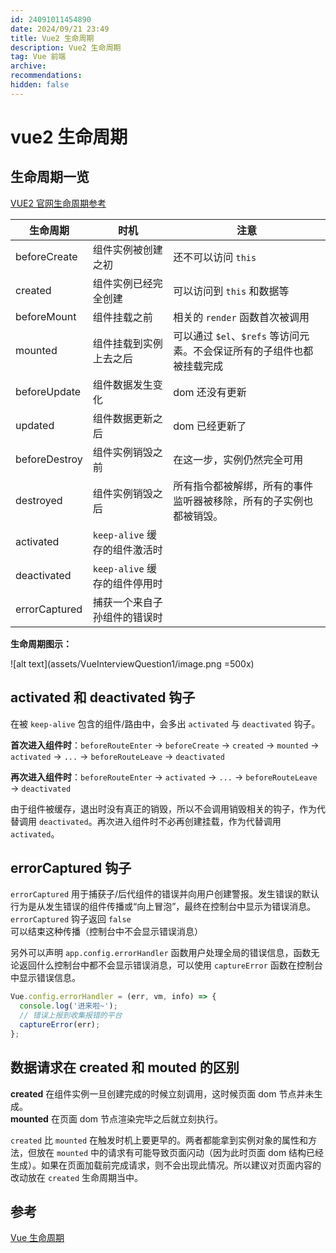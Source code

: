 ```yaml
---
id: 24091011454890
date: 2024/09/21 23:49
title: Vue2 生命周期
description: Vue2 生命周期
tag: Vue 前端
archive:
recommendations:
hidden: false
---
```


# vue2 生命周期

## 生命周期一览

[VUE2 官网生命周期参考](https://v2.cn.vuejs.org/v2/api/#%E9%80%89%E9%A1%B9-%E7%94%9F%E5%91%BD%E5%91%A8%E6%9C%9F%E9%92%A9%E5%AD%90)

| 生命周期      | 时机                          | 注意                                                                   |
| ------------- | ----------------------------- | ---------------------------------------------------------------------- |
| beforeCreate  | 组件实例被创建之初            | 还不可以访问 `this`                                                    |
| created       | 组件实例已经完全创建          | 可以访问到 `this` 和数据等                                             |
| beforeMount   | 组件挂载之前                  | 相关的 `render` 函数首次被调用                                         |
| mounted       | 组件挂载到实例上去之后        | 可以通过 `$el`、`$refs` 等访问元素。不会保证所有的子组件也都被挂载完成 |
| beforeUpdate  | 组件数据发生变化              | dom 还没有更新                                                         |
| updated       | 组件数据更新之后              | dom 已经更新了                                                         |
| beforeDestroy | 组件实例销毁之前              | 在这一步，实例仍然完全可用                                             |
| destroyed     | 组件实例销毁之后              | 所有指令都被解绑，所有的事件监听器被移除，所有的子实例也都被销毁。     |
| activated     | `keep-alive` 缓存的组件激活时 |                                                                        |
| deactivated   | `keep-alive` 缓存的组件停用时 |                                                                        |
| errorCaptured | 捕获一个来自子孙组件的错误时  |                                                                        |

**生命周期图示：**

![alt text](assets/VueInterviewQuestion1/image.png =500x)

## activated 和 deactivated 钩子

在被 `keep-alive` 包含的组件/路由中，会多出 `activated` 与 `deactivated` 钩子。

**首次进入组件时**：`beforeRouteEnter` → `beforeCreate` → `created` → `mounted` → `activated` → `...` → `beforeRouteLeave` → `deactivated`

**再次进入组件时**：`beforeRouteEnter` → `activated` → `...` → `beforeRouteLeave` → `deactivated`

由于组件被缓存，退出时没有真正的销毁，所以不会调用销毁相关的钩子，作为代替调用 `deactivated`。再次进入组件时不必再创建挂载，作为代替调用 `activated`。

## errorCaptured 钩子

`errorCaptured` 用于捕获子/后代组件的错误并向用户创建警报。发生错误的默认行为是从发生错误的组件传播或“向上冒泡”，最终在控制台中显示为错误消息。`errorCaptured` 钩子返回 `false` 可以结束这种传播（控制台中不会显示错误消息）

另外可以声明 `app.config.errorHandler` 函数用户处理全局的错误信息，函数无论返回什么控制台中都不会显示错误消息，可以使用 `captureError` 函数在控制台中显示错误信息。

```js
Vue.config.errorHandler = (err, vm, info) => {
  console.log('进来啦~');
  // 错误上报到收集报错的平台
  captureError(err);
};
```

## 数据请求在 created 和 mouted 的区别

**created** 在组件实例一旦创建完成的时候立刻调用，这时候页面 dom 节点并未生成。  
**mounted** 在页面 dom 节点渲染完毕之后就立刻执行。

`created` 比 `mounted` 在触发时机上要更早的。两者都能拿到实例对象的属性和方法，但放在 `mounted` 中的请求有可能导致页面闪动（因为此时页面 dom 结构已经生成）。如果在页面加载前完成请求，则不会出现此情况。所以建议对页面内容的改动放在 `created` 生命周期当中。

## 参考

[Vue 生命周期](https://v2.cn.vuejs.org/v2/api/#%E9%80%89%E9%A1%B9-%E7%94%9F%E5%91%BD%E5%91%A8%E6%9C%9F%E9%92%A9%E5%AD%90)
